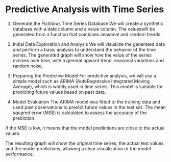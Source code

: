 Predictive Analysis with Time Series
==================

1. Generate the Fictitious Time Series Database
We will create a synthetic database with a date column and a value column. The values ​​will be generated from a function that combines seasonal and random trends.

2. Initial Data Exploration and Analysis
We will visualize the generated data and perform a basic analysis to understand the behavior of the time series.
The generated graph will show how the value of the series evolves over time, with a general upward trend, seasonal variations and random noise.

3. Preparing the Predictive Model
For predictive analysis, we will use a simple model such as ARIMA (AutoRegressive Integrated Moving Average), which is widely used in time series. This model is suitable for predicting future values ​​based on past data.

4. Model Evaluation
The ARIMA model was fitted to the training data and used past observations to predict future values ​​in the test set. The mean squared error (MSE) is calculated to assess the accuracy of the prediction.

If the MSE is low, it means that the model predictions are close to the actual values.

The resulting graph will show the original time series, the actual test values, and the model predictions, allowing a clear visualization of the model performance.
